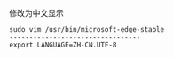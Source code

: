 修改为中文显示
```shell
sudo vim /usr/bin/microsoft-edge-stable
---------------------------------
export LANGUAGE=ZH-CN.UTF-8
```